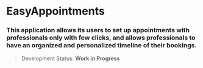 <!-- App Description -->

# EasyAppointments

### This application allows its users to set up appointments with professionals only with few clicks, and allows professionals to have an organized and personalized timeline of their bookings.

> Development Status: **Work in Progress**
